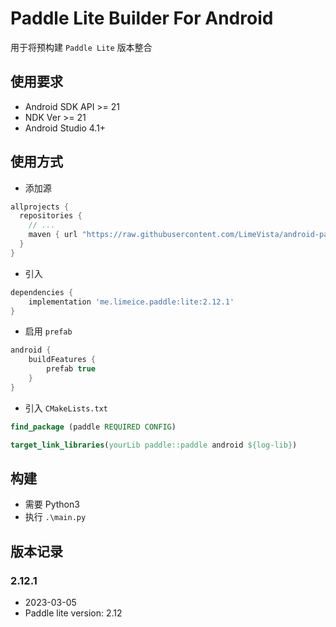 # Paddle Lite Builder For Android
用于将预构建 `Paddle Lite` 版本整合

## 使用要求
* Android SDK API >= 21
* NDK Ver >= 21
* Android Studio 4.1+

## 使用方式
* 添加源
```groovy
allprojects {
  repositories {
    // ...
    maven { url "https://raw.githubusercontent.com/LimeVista/android-paddle-lite/master/prebuilt" }
  }
}
```
* 引入
```groovy
dependencies {
    implementation 'me.limeice.paddle:lite:2.12.1'
}
```
* 启用 `prefab`
```groovy
android {
    buildFeatures {
        prefab true
    }
}
```
* 引入 `CMakeLists.txt`
```cmake
find_package (paddle REQUIRED CONFIG)

target_link_libraries(yourLib paddle::paddle android ${log-lib})
```

## 构建
* 需要 Python3
* 执行 `.\main.py`

## 版本记录
### 2.12.1
* 2023-03-05
* Paddle lite version: 2.12
